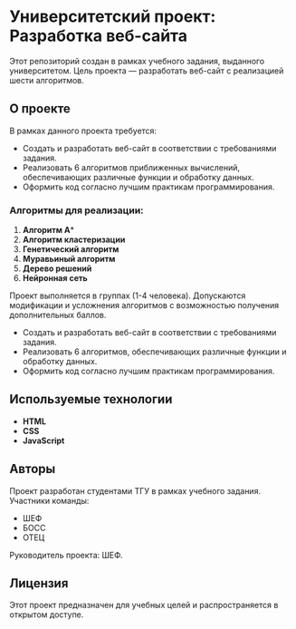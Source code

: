 # Университетский проект: Разработка веб-сайта

Этот репозиторий создан в рамках учебного задания, выданного университетом. Цель проекта — разработать веб-сайт с реализацией шести алгоритмов.

## О проекте

В рамках данного проекта требуется:
- Создать и разработать веб-сайт в соответствии с требованиями задания.
- Реализовать 6 алгоритмов приближенных вычислений, обеспечивающих различные функции и обработку данных.
- Оформить код согласно лучшим практикам программирования.

### Алгоритмы для реализации:
1. **Алгоритм A***
2. **Алгоритм кластеризации**
3. **Генетический алгоритм**
4. **Муравьиный алгоритм**
5. **Дерево решений**
6. **Нейронная сеть**


Проект выполняется в группах (1-4 человека). Допускаются модификации и усложнения алгоритмов с возможностью получения дополнительных баллов.
- Создать и разработать веб-сайт в соответствии с требованиями задания.
- Реализовать 6 алгоритмов, обеспечивающих различные функции и обработку данных.
- Оформить код согласно лучшим практикам программирования.

## Используемые технологии

- **HTML**
- **CSS**
- **JavaScript**

## Авторы

Проект разработан студентами ТГУ в рамках учебного задания. Участники команды:
- ШЕФ
- БОСС
- ОТЕЦ

Руководитель проекта: ШЕФ.

## Лицензия

Этот проект предназначен для учебных целей и распространяется в открытом доступе.

